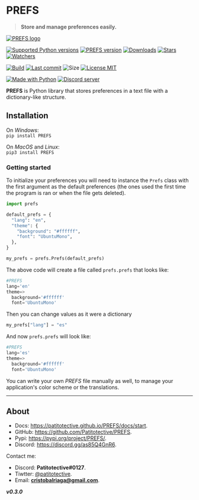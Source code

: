 # PREFS
> **Store and manage preferences easily.**  

[![PREFS logo](https://github.com/Patitotective/PREFS/blob/develop/assets/logo.png?raw=true)](https://patitotective.github.io/PREFS)

[![Supported Python versions](https://img.shields.io/pypi/pyversions/prefs)](https://pypi.org/project/prefs/)
[![PREFS version](https://img.shields.io/pypi/v/prefs)](https://pypi.org/project/prefs/)
[![Downloads](https://pepy.tech/badge/prefs)](https://pepy.tech/project/prefs)
[![Stars](https://img.shields.io/github/stars/patitotective/prefs)](https://github.com/Patitotective/PREFS/stargazers)
[![Watchers](https://img.shields.io/github/watchers/Patitotective/PREFS)](https://github.com/Patitotective/PREFS/watchers)

[![Build](https://img.shields.io/appveyor/build/Patitotective/PREFS)](https://ci.appveyor.com/project/Patitotective/prefs)
[![Last commit](https://img.shields.io/github/last-commit/Patitotective/PREFS)](https://github.com/Patitotective/PREFS/commits/main)
![Size](https://img.shields.io/github/repo-size/Patitotective/PREFS)
[![License MIT](https://img.shields.io/github/license/Patitotective/PREFS)](https://github.com/Patitotective/PREFS/)  

[![Made with Python](https://img.shields.io/badge/made%20with-python-blue)](https://www.python.org/)
[![Discord server](https://img.shields.io/discord/891409914533118012?logo=discord)](https://discord.gg/as85Q4GnR6)

**PREFS** is Python library that stores preferences in a text file with a dictionary-like structure.

## Installation
On _Windows_:  
`pip install PREFS`

On _MacOS_ and _Linux_:  
`pip3 install PREFS`

### Getting started
To initialize your preferences you will need to instance the `Prefs` class with the first argument as the default preferences (the ones used the first time the program is ran or when the file gets deleted).

```py
import prefs

default_prefs = {
  "lang": "en", 
  "theme": {
    "background": "#ffffff", 
    "font": "UbuntuMono", 
  }, 
}

my_prefs = prefs.Prefs(default_prefs)
```

The above code will create a file called `prefs.prefs` that looks like:
```py
#PREFS
lang='en'
theme=>
  background='#ffffff' 
  font='UbuntuMono'
```
Then you can change values as it were a dictionary
```py
my_prefs["lang"] = "es"
```
And now `prefs.prefs` will look like:
```py
#PREFS
lang='es'
theme=>
  background='#ffffff'
  font='UbuntuMono'
```

You can write your own _PREFS_ file manually as well, to manage your application's color scheme or the translations.

***

## About
- Docs: https://patitotective.github.io/PREFS/docs/start.
- GitHub: https://github.com/Patitotective/PREFS.
- Pypi: https://pypi.org/project/PREFS/.
- Discord: https://discord.gg/as85Q4GnR6.

Contact me:
  - Discord: **Patitotective#0127**.
  - Tiwtter: [@patitotective](https://twitter.com/patitotective).
  - Email: **cristobalriaga@gmail.com**.

***v0.3.0***
